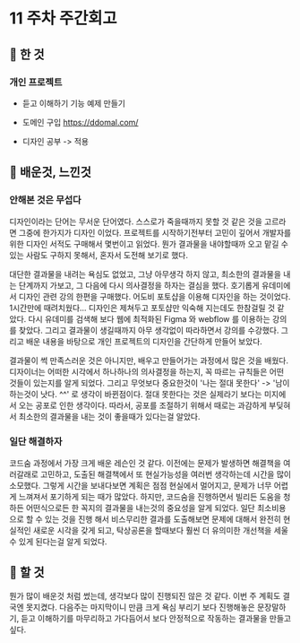 # 11 주차 주간회고

## 🎉 한 것

### 개인 프로젝트

- 듣고 이해하기 기능 예제 만들기

- 도메인 구입 https://ddomal.com/

- 디자인 공부 -> 적용

## 📗 배운것, 느낀것

### 안해본 것은 무섭다

디자인이라는 단어는 무서운 단어였다. 스스로가 죽을때까지 못할 것 같은 것을 고르라면 그중에 한가지가 디자인 이었다.  프로젝트를 시작하기전부터 고민이 깊어서 개발자를 위한 디자인 서적도 구매해서 몇번이고 읽었다. 뭔가 결과물을 내야할때까 오고 맡길 수 있는 사람도 구하지 못해서, 혼자서 도전해 보기로 했다. 

대단한 결과물을 내려는 욕심도 없었고, 그냥 아무생각 하지 않고, 최소한의 결과물을 내는 단계까지 가보고, 그 다음에 다시 의사결정을 하자는 결심을 했다. 호기롭게 유데미에서 디자인 관련 강의 한편을 구매했다. 어도비 포토샵을 이용해 디자인을 하는 것이었다. 1시간만에 때려치웠다... 디자인은 제쳐두고 포토샵만 익숙해 지는데도 한참걸릴 것 같았다. 다시 유데미를 검색해 보다 웹에 최적화된 Figma 와 webflow 를 이용하는 강의를 찾았다. 그리고 결과물이 생길때까지 아무 생각없이 따라하면서 강의를 수강했다. 그리고 배운 내용을 바탕으로 개인 프로젝트의 디자인을 간단하게 만들어 보았다.

결과물이 썩 만족스러운 것은 아니지만, 배우고 만들어가는 과정에서 많은 것을 배웠다. 디자이너는 어떠한 시각에서 하나하나의 의사결정을 하는지, 꼭 따르는 규칙들은 어떤 것들이 있는지를 알게 되었다. 그리고 무엇보다 중요한것이 '나는 절대 못한다' -> '남이 하는것이 낫다. ^^' 로 생각이 바뀐점이다. 절대 못한다는 것은 실제라기 보다는 미지에서 오는 공포로 인한 생각이다. 따라서, 공포를 조절하기 위해서 때로는 과감하게 부딪혀서 최소한의 결과물을 내는 것이 좋을때가 있다는걸 알았다.

### 일단 해결하자

코드숨 과정에서 가장 크게 배운 레슨인 것 같다. 이전에는 문제가 발생하면 해결책을 여러갈래로 고민하고, 도출된 해결책에서 또 현실가능성을 여러번 생각하는데 시간을 많이 소모했다. 그렇게 시간을 보내다보면 계획은 점점 현실에서 멀어지고, 문제가 너무 어렵게 느껴져서 포기하게 되는 때가 많았다. 하지만, 코드숨을 진행하면서 빌리든 도움을 청하든 어떤식으로든 한 꼭지의 결과물을 내는것의 중요성을 알게 되었다. 일단 최소비용으로 할 수 있는 것을 진행 해서 비스무리한 결과를 도출해보면 문제에 대해서 완전히 현실적인 새로운 시각을 갖게 되고, 탁상공론을 할때보다 훨씬 더 유의미한 개선책을 세울 수 있게 된다는걸 알게 되었다.

## 🎈 할 것

뭔가 많이 배운것 처럼 썼는데, 생각보다 많이 진행되진 않은 것 같다. 이번 주 계획도 결국엔 못지켰다. 다음주는 마지막이니 만큼 크게 욕심 부리기 보다 진행해놓은 문장말하기, 듣고 이해하기를 마무리하고 가다듬어서 보다 안정적으로 작동하는 결과물을 만들고 싶다. 
